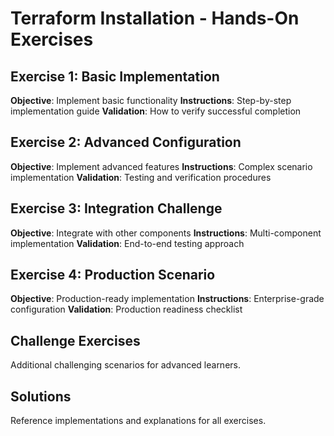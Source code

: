 # Terraform Installation - Hands-On Exercises

## Exercise 1: Basic Implementation
**Objective**: Implement basic functionality
**Instructions**: Step-by-step implementation guide
**Validation**: How to verify successful completion

## Exercise 2: Advanced Configuration
**Objective**: Implement advanced features
**Instructions**: Complex scenario implementation
**Validation**: Testing and verification procedures

## Exercise 3: Integration Challenge
**Objective**: Integrate with other components
**Instructions**: Multi-component implementation
**Validation**: End-to-end testing approach

## Exercise 4: Production Scenario
**Objective**: Production-ready implementation
**Instructions**: Enterprise-grade configuration
**Validation**: Production readiness checklist

## Challenge Exercises
Additional challenging scenarios for advanced learners.

## Solutions
Reference implementations and explanations for all exercises.
